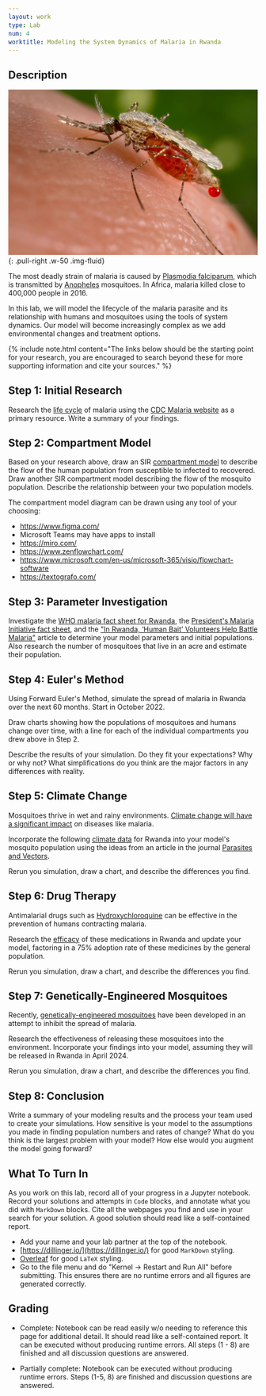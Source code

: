 ```yaml
---
layout: work
type: Lab
num: 4
worktitle: Modeling the System Dynamics of Malaria in Rwanda
---
```


## Description

![Anopheles mosquito](../assets/images/Anopheles.jpeg){: .pull-right .w-50 .img-fluid}

The most deadly strain of malaria is caused by [Plasmodia falciparum](https://www.ncbi.nlm.nih.gov/books/NBK555962/), which is transmitted by [Anopheles](https://www.cdc.gov/mosquitoes/about/life-cycles/anopheles.html) mosquitoes. In Africa, malaria killed close to 400,000 people in 2016.

In this lab, we will model the lifecycle of the malaria parasite and its relationship with humans and mosquitoes using the tools of system dynamics. Our model will become increasingly complex as we add environmental changes and treatment options.

{% include note.html content="The links below should be the starting point for your research, you are encouraged to search beyond these for more supporting information and cite your sources." %}


## Step 1: Initial Research

Research the [life cycle](https://www.ncbi.nlm.nih.gov/books/NBK555962/figure/article-27309.image.f1/?report=objectonly) of malaria using the [CDC Malaria website](https://www.cdc.gov/malaria/about/biology/index.html) as a primary resource. Write a summary of your findings.


## Step 2: Compartment Model

Based on your research above, draw an SIR [compartment model](https://en.wikipedia.org/wiki/Compartmental_models_in_epidemiology) to describe the flow of the human population from susceptible to infected to recovered. Draw another SIR compartment model describing the flow of the mosquito population. Describe the relationship between your two population models.

The compartment model diagram can be drawn using any tool of your choosing: 

* https://www.figma.com/
* Microsoft Teams may have apps to install
* https://miro.com/
* https://www.zenflowchart.com/
* https://www.microsoft.com/en-us/microsoft-365/visio/flowchart-software
* https://textografo.com/


## Step 3: Parameter Investigation

Investigate the [WHO malaria fact sheet for Rwanda](https://www.who.int/publications/m/item/malaria-2021-country-profile-rwa), the [President's Malaria Initiative fact sheet](https://www.pmi.gov/where-we-work/rwanda/), and the ["In Rwanda, ‘Human Bait’ Volunteers Help Battle Malaria"](https://undark.org/2020/04/22/rwanda-malaria/) article to determine your model parameters and initial populations. Also research the number of mosquitoes that live in an acre and estimate their population.


## Step 4: Euler's Method

Using Forward Euler's Method, simulate the spread of malaria in Rwanda over the next 60 months. Start in October 2022.

Draw charts showing how the populations of mosquitoes and humans change over time, with a line for each of the individual compartments you drew above in Step 2.

Describe the results of your simulation. Do they fit your expectations? Why or why not? What simplifications do you think are the major factors in any differences with reality.


## Step 5: Climate Change

Mosquitoes thrive in wet and rainy environments. [Climate change will have a significant impact](https://www.expertafrica.com/rwanda/weather-and-climate) on diseases like malaria.

Incorporate the following [climate data](https://www.expertafrica.com/rwanda/weather-and-climate) for Rwanda into your model's mosquito population using the ideas from an article in the journal [Parasites and Vectors](https://parasitesandvectors.biomedcentral.com/articles/10.1186/s13071-018-3158-0).

Rerun you simulation, draw a chart, and describe the differences you find.


## Step 6: Drug Therapy

Antimalarial drugs such as [Hydroxychloroquine](https://www.cdc.gov/malaria/resources/pdf/fsp/drugs/Hydroxychloroquine.pdf?fbclid=IwAR1lVp5ucnLK9g_crh1lro-BHlgFiqXT7sOP30lNVtTLvWCxZT5dcbB4MuM) can be effective in the prevention of humans contracting malaria.

Research the [efficacy](https://www.who.int/docs/default-source/documents/publications/gmp/who-cds-gmp-2019-17-eng.pdf?ua=1) of these medications in Rwanda and update your model, factoring in a 75% adoption rate of these medicines by the general population.

Rerun you simulation, draw a chart, and describe the differences you find.

## Step 7: Genetically-Engineered Mosquitoes

Recently, [genetically-engineered mosquitoes](https://www.nih.gov/news-events/nih-research-matters/engineering-malaria-resistance-mosquitoes) have been developed in an attempt to inhibit the spread of malaria.

Research the effectiveness of releasing these mosquitoes into the environment. Incorporate your findings into your model, assuming they will be released in Rwanda in April 2024.

Rerun you simulation, draw a chart, and describe the differences you find.

## Step 8: Conclusion

Write a summary of your modeling results and the process your team used to create your simulations. How sensitive is your
model to the assumptions you made in finding population numbers and rates of change? What do you think is the largest problem with your model? How else would you augment the model going forward?


## What To Turn In

As you work on this lab, record all of your progress in a Jupyter notebook. Record your solutions and attempts in `Code` blocks, and annotate what you did with `MarkDown` blocks. Cite all the webpages you find and use in your search for your solution. A good solution should read like a self-contained report.

* Add your name and your lab partner at the top of the notebook. 
* [https://dillinger.io/](https://dillinger.io/) for good `MarkDown` styling.
* [Overleaf](https://www.overleaf.com/learn/latex/Learn_LaTeX_in_30_minutes) for good `LaTeX` styling.
* Go to the file menu and do "Kernel -> Restart and Run All" before submitting. This ensures there are no runtime errors and all figures are generated correctly.


## Grading

* Complete: Notebook can be read easily w/o needing to reference this page for additional detail. It should read like a self-contained report. It can be executed without producing runtime errors. All steps (1 - 8) are finished and all discussion questions are answered.

* Partially complete: Notebook can be executed without producing runtime errors. Steps (1-5, 8) are finished and discussion questions are answered.
